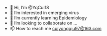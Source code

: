 - 👋 Hi, I’m @YqCui18
- 👀 I’m interested in emerging virus
- 🌱 I’m currently learning Epidemiology
- 💞️ I’m looking to collaborate on ...
- 📫 How to reach me cuiyongqiu97@163.com

<!---
YqCui18/YqCui18 is a ✨ special ✨ repository because its `README.md` (this file) appears on your GitHub profile.
You can click the Preview link to take a look at your changes.
--->
